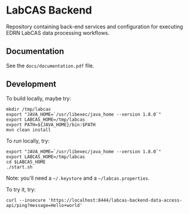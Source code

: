 LabCAS Backend
==============

Repository containing back-end services and configuration for executing EDRN LabCAS data processing workflows.


Documentation
-------------

See the `docs/documentation.pdf` file.


Development
-----------

To build locally, maybe try:

    mkdir /tmp/labcas
    export "JAVA_HOME=`/usr/libexec/java_home --version 1.8.0`"
    export LABCAS_HOME=/tmp/labcas
    export PATH=${JAVA_HOME}/bin:$PATH
    mvn clean install

To run locally, try:

    export "JAVA_HOME=`/usr/libexec/java_home --version 1.8.0`"
    export LABCAS_HOME=/tmp/labcas
    cd $LABCAS_HOME
    ./start.sh

Note: you'll need a `~/.keystore` and a `~/labcas.properties`.

To try it, try:

    curl --insecure 'https://localhost:8444/labcas-backend-data-access-api/ping?message=Hello+world'
